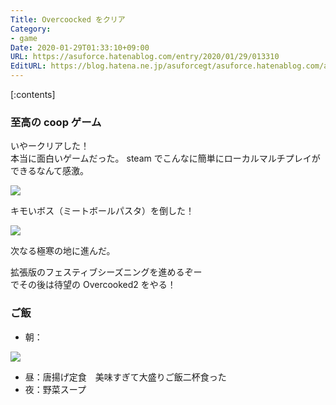 ```yaml
---
Title: Overcoocked をクリア
Category:
- game
Date: 2020-01-29T01:33:10+09:00
URL: https://asuforce.hatenablog.com/entry/2020/01/29/013310
EditURL: https://blog.hatena.ne.jp/asuforcegt/asuforce.hatenablog.com/atom/entry/26006613503991786
---
```


[:contents]

###  至高の coop ゲーム

いやークリアした！  
本当に面白いゲームだった。 steam でこんなに簡単にローカルマルチプレイができるなんて感激。

<span itemtype="http://schema.org/Photograph" itemscope="itemscope"><img class="magnifiable" src="https://lh3.googleusercontent.com/-Ol7JSQfCKAE/XjBhJZZZTFI/AAAAAAABGTU/jmzpUVavFGUhZaGeS8l9VSE_JRjC-0G0QCE0YBhgL/s1200/Overcooked%2BScreenshot%2B2020.01.28%2B-%2B23.34.22.55.png" itemprop="image"></span>

キモいボス（ミートボールパスタ）を倒した！

<span itemtype="http://schema.org/Photograph" itemscope="itemscope"><img class="magnifiable" src="https://lh3.googleusercontent.com/-Z342KCQ4qQE/XjBhItMyF3I/AAAAAAABGTE/cZYH0-ua94YuxZ5m29vlVvR_nAvevd5fQCE0YBhgL/s1200/Overcooked%2BScreenshot%2B2020.01.29%2B-%2B00.14.38.87.png" itemprop="image"></span>

次なる極寒の地に進んだ。

拡張版のフェスティブシーズニングを進めるぞー  
でその後は待望の Overcooked2 をやる！

### ご飯

- 朝：

<span itemtype="http://schema.org/Photograph" itemscope="itemscope"><img class="magnifiable" src="https://lh3.googleusercontent.com/-hz0hAjMyy9A/Xi_I8AX4lLI/AAAAAAABGRE/pJn1fIH2dME8LsmIvi6ZQ8w07zsa-qV4wCE0YBhgL/s1200/IMG_0545.HEIC" itemprop="image"></span>

- 昼：唐揚げ定食　美味すぎて大盛りご飯二杯食った
- 夜：野菜スープ
